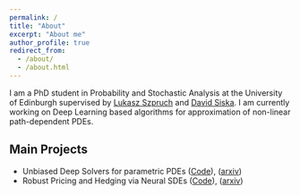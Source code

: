 ```yaml
---
permalink: /
title: "About"
excerpt: "About me"
author_profile: true
redirect_from: 
  - /about/
  - /about.html
---
```


I am a PhD student in Probability and Stochastic Analysis at the University of Edinburgh supervised by [Lukasz Szpruch](https://www.maths.ed.ac.uk/~lszpruch/) and [David Siska](https://www.maths.ed.ac.uk/~dsiska/). I am currently working on Deep Learning based algorithms for approximation of non-linear path-dependent PDEs.

Main Projects
-------
* Unbiased Deep Solvers for parametric PDEs ([Code](https://github.com/msabvid/Deep-PDE-Solvers)), ([arxiv](https://arxiv.org/abs/1810.05094))
* Robust Pricing and Hedging via Neural SDEs ([Code](https://github.com/msabvid/robust_nsde)), ([arxiv](https://arxiv.org/abs/2007.04154))



